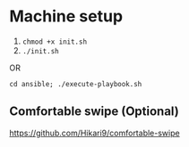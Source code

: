 # Machine setup

1. ```chmod +x init.sh```
2. ```./init.sh```

OR

```cd ansible; ./execute-playbook.sh```

## Comfortable swipe (Optional)

https://github.com/Hikari9/comfortable-swipe
